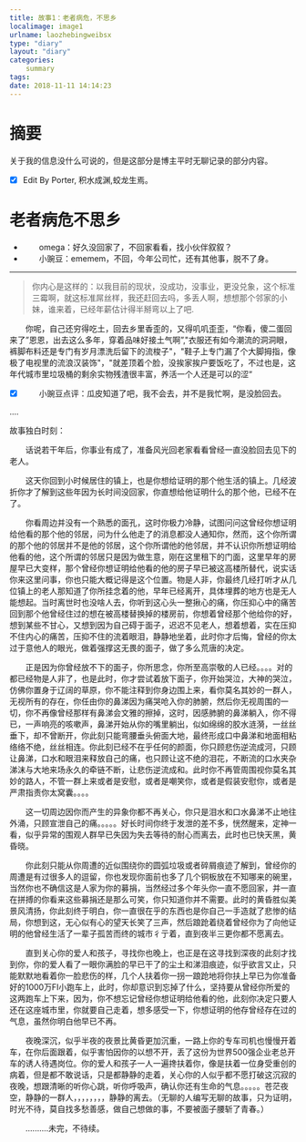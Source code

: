 ```yaml
---
title: 故事1：老者病危，不思乡
localimage: image1
urlname: laozhebingweibsx
type: "diary"
layout: "diary"
categories:
    summary
tags: 
date: 2018-11-11 14:14:23
---
```


# 摘要

关于我的信息没什么可说的，但是这部分是博主平时无聊记录的部分内容。

- [x] Edit By Porter, 积水成渊,蛟龙生焉。

<!-- more -->

# 老者病危不思乡

* &emsp;&emsp;omega：好久没回家了，不回家看看，找小伙伴叙叙？ 
* &emsp;&emsp;小豌豆：ememem，不回，今年公司忙，还有其他事，脱不了身。

-------

> 你内心是这样的：以我目前的现状，没成功，没事业，更没兑象，这个标准三霉啊，就这标准屌丝样，我还赶回去吗，多丢人啊，想想那个邻家的小妹，谁来着，已经年薪估计得半掰弯以上了吧.

&emsp;&emsp;你呢，自己还穷得吃土，回去乡里香歪的，又得叽叽歪歪，“你看，傻二蛋回来了”恩恩，出去这么多年，穿着品味好接土气啊”,"衣服还有如今潮流的洞洞眼，裤脚布料还是专门有岁月漂洗后留下的流梭子"，"鞋子上专门漏了个大脚拇指，像极了电视里的流浪汉装饰"，"就差顶着个脸，没挨家挨户要饭吃了，不过也是，这年代城市里垃圾桶的剩余实物残渣很丰富，养活一个人还是可以的涩“

- [x] &emsp;&emsp;小豌豆点评：瓜皮知道了吧，我不会去，并不是我忙啊，是没脸回去。

....

故事独白时刻：

&emsp;&emsp;话说若干年后，你事业有成了，准备风光回老家看看曾经一直没脸回去见下的老人。

&emsp;&emsp;这天你回到小时候居住的镇上，也是你想给证明的那个他生活的镇上。几经波折你才了解到这些年因为长时间没回家，你直想给他证明什么的那个他，已经不在了。

&emsp;&emsp;你看周边并没有一个熟悉的面孔，这时你极力冷静，试图问问这曾经你想证明给他看的那个他的邻居，问为什么他走了的消息都没人通知你，然而，这个你所谓的那个他的邻居并不是他的邻居，这个你所谓他的他邻居，并不认识你所想证明给他看的他，这个所谓的邻居只是因为做生意，刚在这里租下的门面，这里早年的房屋早已大变样，那个曾经你想证明给他看的他的房子早已被这高楼所替代，说实话你来这里问事，你也只能大概记得是这个位置。物是人非，你最终几经打听才从几位镇上的老人那知道了你所挂念着的他，早年已经离开，具体埋葬的地方也是无人能想起。当时离世时也没啥人去，你听到这心头一整揪心的痛，你压抑心中的痛苦回到那个他曾经住过的想在被高楼替换掉的楼房前，你想着曾经那个他给你的好，想到某些不甘心，又想到因为自己碍于面子，迟迟不见老人，想着想着，实在压抑不住内心的痛苦，压抑不住的流着眼泪，静静地坐着，此时你才后悔，曾经的你太过于意他人的眼光，做着强撑这无畏的面子，做了多么荒唐的决定。

&emsp;&emsp;正是因为你曾经放不下的面子，你所思念，你所至高崇敬的人已经。。。。对的都已经物是人非了，也是此时，你才尝试着放下面子，你开始哭泣，大神的哭泣，仿佛你置身于辽阔的草原，你不能注释到你身边围上来，看你莫名其妙的一群人，无视所有的存在，你任由你的鼻涕因为痛哭呛入你的肺腑，然后你无视周围的一切，你不再像曾经那样有鼻涕会文雅的擦掉，这时，因感肺腑的鼻涕躺入，你不得已，一声响亮的咳嗽声，鼻涕开始从你的嘴里躺出，似如绵绵的胶水涟漪，一丝丝垂下，却不曾断开，你此刻只能弯腰垂头俯面大地，最终形成口中鼻涕和地面相粘络络不绝，丝丝相连。你此刻已经不在乎任何的颜面，你只顾悲伤逆流成河，只顾让鼻涕，口水和眼泪来释放自己的痛，也只顾让这不绝的泪花，不断流的口水夹杂涕沫与大地来场永久的牵链不断，让悲伤逆流成和。此时你不再管周围视你莫名其妙的路人，不管一群上来或者是安慰，或者是嘲笑你，或者是假装安慰你，或者是严肃指责你太窝囊。。。。

&emsp;&emsp;这一切周边因你而产生的异象你都不再关心，你只是泪水和口水鼻涕不止地往外涌，只顾宣泄自己的痛。。。。。好长时间你终于发泄的差不多，恍然醒来，定神一看，似乎异常的围观人群早已失因为失去等待的耐心而离去，此时也已快天黑，黄昏晓。

&emsp;&emsp;你此刻只能从你周遭的近似围绕你的圆弧垃圾或者碎屑痕迹了解到，曾经你的周遭是有过很多人的逗留，你也发现你面前也多了几个铜板放在不知哪来的碗里，当然你也不确信这是人家为你的募捐，当然经过多个年头你一直不愿回家，并一直在拼搏的你看来这些募捐还是那么可笑，你只知道你并不需要。此时的黄昏胜似美景风清扬，你此刻终于明白，你一直很在乎的东西也是你自己一手造就了悲惨的结局，你想到这，无心似有心的望天长笑了三声，然后踉跄着绕着曾经你为了向他证明的他曾经生活了一辈子孤苦而终的城市彳亍着，直到夜半三更你都不愿离去。

&emsp;&emsp;直到关心你的爱人和孩子，寻找你也晚上，也正是在这寻找到深夜的此刻才找到你，你的爱人看了一眼你满脸的早已干了的尘土和涕泪痕迹，似乎欲言又止，只能默默地看着你一脸悲伤的样，几个人扶着你一拐一踉跄地将你扶上早已为你准备好的1000万FI小跑车上，此时，你却意识到忘掉了什么，坚持要从曾经你所爱的这两跑车上下来，因为，你不想忘记曾经你想证明给他看的他，此刻你决定只要人还在这座城市里，你就要自己走着，想多感受一下，你想证明的他存曾经存在过的气息，虽然你明白他早已不再。

&emsp;&emsp;夜晚深沉，似乎半夜的夜景比黄昏更加沉重，一路上你的专车司机也慢慢开着车，在你后面跟着，似乎害怕因你的以想不开，丢了这份为世界500强企业老总开车的诱人待遇岗位。你的爱人和孩子一人一遍搀扶着你，像是扶着一位身受重创的病着，但是都不敢说话，只是都静静的走着，关心你的人似乎都不愿打破这沉寂的夜晚，想跟清晰的听你心跳，听你呼吸声，确认你还有生命的气息。。。。。苍茫夜空，静静的一群人，，，，，，，，静静的离去。（无聊的人编写无聊的故事，只为证明，时光不待，莫自找多愁善感，做自己想做的事，不要被面子腰斩了青春。）

&emsp;&emsp;..........未完，不待续。
